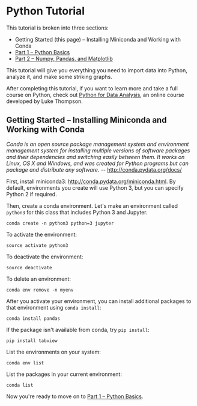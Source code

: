 # Python Tutorial

This tutorial is broken into three sections:

* Getting Started (this page) – Installing Miniconda and Working with Conda
* [Part 1 – Python Basics](https://github.com/aomlomics/tutorials/blob/master/python/python_pt1.ipynb)
* [Part 2 – Numpy, Pandas, and Matplotlib](https://github.com/aomlomics/tutorials/blob/master/python/python_pt2.ipynb)

This tutorial will give you everything you need to import data into Python, analyze it, and make some striking graphs.

After completing this tutorial, if you want to learn more and take a full course on Python, check out [Python for Data Analysis](https://github.com/cuttlefishh/python-for-data-analysis), an online course developed by Luke Thompson.

## Getting Started – Installing Miniconda and Working with Conda

*Conda is an open source package management system and environment management system for installing multiple versions of software packages and their dependencies and switching easily between them. It works on Linux, OS X and Windows, and was created for Python programs but can package and distribute any software.* -- http://conda.pydata.org/docs/

First, install miniconda3: http://conda.pydata.org/miniconda.html. By default, environments you create will use Python 3, but you can specify Python 2 if required.

Then, create a conda environment. Let's make an environment called `python3` for this class that includes Python 3 and Jupyter. 

```
conda create -n python3 python=3 jupyter
```

To activate the environment:

```
source activate python3
```

To deactivate the environment:

```
source deactivate
```

To delete an environment:

```
conda env remove -n myenv
```

After you activate your environment, you can install additional packages to that environment using `conda install`:

```
conda install pandas
```

If the package isn't available from conda, try `pip install`:

```
pip install tabview
```

List the environments on your system:

```
conda env list
```

List the packages in your current environment:

```
conda list
```

Now you're ready to move on to [Part 1 – Python Basics](https://github.com/aomlomics/tutorials/blob/master/python/python_pt1.ipynb).

